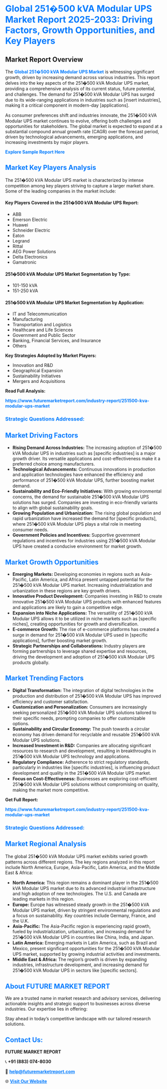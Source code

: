 <h1 style="color: #007BFF;">Global 251�500 kVA Modular UPS Market Report 2025-2033: Driving Factors, Growth Opportunities, and Key Players</h1>

<section id="overview">
<h2>Market Report Overview</h2>
<p>The <a href="https://www.futuremarketreport.com/industry-report/251500-kva-modular-ups-market" style="color: #007BFF; text-decoration: none;"><strong>Global 251�500 kVA Modular UPS Market</strong></a> is witnessing significant growth, driven by increasing demand across various industries. This report delves into the key aspects of the 251�500 kVA Modular UPS market, providing a comprehensive analysis of its current status, future potential, and challenges. The demand for 251�500 kVA Modular UPS has surged due to its wide-ranging applications in industries such as [insert industries], making it a critical component in modern-day [applications].</p>
<p>As consumer preferences shift and industries innovate, the 251�500 kVA Modular UPS market continues to evolve, offering both challenges and opportunities for stakeholders. The global market is expected to expand at a substantial compound annual growth rate (CAGR) over the forecast period, driven by technological advancements, emerging applications, and increasing investments by major players.</p>
</section>

<section id="overview">
<p><a href="https://www.futuremarketreport.com/request-sample/reportId=35806" style="color: #007BFF; text-decoration: none;"><strong>Explore Sample Report Here</strong></a></p>
</section>

<section id="key-players">
<h2 style="color: #007BFF;">Market Key Players Analysis</h2>
<p>The 251�500 kVA Modular UPS market is characterized by intense competition among key players striving to capture a larger market share. Some of the leading companies in the market include:</p>
<h4>Key Players Covered in the 251�500 kVA Modular UPS Report:</h4>
<ul><li>ABB</li><li>Emerson Electric</li><li>Huawei</li><li>Schneider Electric</li><li>Eaton</li><li>Legrand</li><li>Rittal</li><li>AEG Power Solutions</li><li>Delta Electronics</li><li>Gamatronic</li></ul>
<h4>251�500 kVA Modular UPS Market Segmentation by Type:</h4>
<ul><li>101-150 kVA</li><li>151-250 kVA</li></ul>

<h4>251�500 kVA Modular UPS Market Segmentation by Application:</h4>
<ul><li>IT and Telecommunication</li><li>Manufacturing</li><li>Transportation and Logistics</li><li>Healthcare and Life Sciences</li><li>Government and Public Sector</li><li>Banking, Financial Services, and Insurance</li><li>Others</li></ul>
<p><strong>Key Strategies Adopted by Market Players:</strong></p>
<ul>
<li>Innovation and R&D</li>
<li>Geographical Expansion</li>
<li>Sustainability Initiatives</li>
<li>Mergers and Acquisitions</li>
</ul>
</section>

<section>
<p><strong>Read Full Analysis: </strong></p><a href="https://www.futuremarketreport.com/industry-report/251500-kva-modular-ups-market" style="color: #007BFF; text-decoration: none;"><strong>https://www.futuremarketreport.com/industry-report/251500-kva-modular-ups-market</strong></a>
<h3 style="color: #007BFF;">Strategic Questions Addressed:</h3>
</section>

<section id="driving-factors">
<h2 style="color: #007BFF;">Market Driving Factors</h2>
<ul>
<li><strong>Rising Demand Across Industries:</strong> The increasing adoption of 251�500 kVA Modular UPS in industries such as [specific industries] is a major growth driver. Its versatile applications and cost-effectiveness make it a preferred choice among manufacturers.</li>
<li><strong>Technological Advancements:</strong> Continuous innovations in production and application technologies have enhanced the efficiency and performance of 251�500 kVA Modular UPS, further boosting market demand.</li>
<li><strong>Sustainability and Eco-Friendly Initiatives:</strong> With growing environmental concerns, the demand for sustainable 251�500 kVA Modular UPS solutions has surged. Companies are investing in eco-friendly variants to align with global sustainability goals.</li>
<li><strong>Growing Population and Urbanization:</strong> The rising global population and rapid urbanization have increased the demand for [specific products], where 251�500 kVA Modular UPS plays a vital role in meeting consumer needs.</li>
<li><strong>Government Policies and Incentives:</strong> Supportive government regulations and incentives for industries using 251�500 kVA Modular UPS have created a conducive environment for market growth.</li>
</ul>
</section>

<section id="growth-opportunities">
<h2 style="color: #007BFF;">Market Growth Opportunities</h2>
<ul>
<li><strong>Emerging Markets:</strong> Developing economies in regions such as Asia-Pacific, Latin America, and Africa present untapped potential for the 251�500 kVA Modular UPS market. Increasing industrialization and urbanization in these regions are key growth drivers.</li>
<li><strong>Innovative Product Development:</strong> Companies investing in R&D to create innovative 251�500 kVA Modular UPS products with enhanced features and applications are likely to gain a competitive edge.</li>
<li><strong>Expansion into Niche Applications:</strong> The versatility of 251�500 kVA Modular UPS allows it to be utilized in niche markets such as [specific niches], creating opportunities for growth and diversification.</li>
<li><strong>E-commerce Growth:</strong> The rise of e-commerce platforms has created a surge in demand for 251�500 kVA Modular UPS used in [specific applications], further boosting market growth.</li>
<li><strong>Strategic Partnerships and Collaborations:</strong> Industry players are forming partnerships to leverage shared expertise and resources, driving the development and adoption of 251�500 kVA Modular UPS products globally.</li>
</ul>
</section>

<section id="trending-factors">
<h2 style="color: #007BFF;">Market Trending Factors</h2>
<ul>
<li><strong>Digital Transformation:</strong> The integration of digital technologies in the production and distribution of 251�500 kVA Modular UPS has improved efficiency and customer satisfaction.</li>
<li><strong>Customization and Personalization:</strong> Consumers are increasingly seeking personalized 251�500 kVA Modular UPS solutions tailored to their specific needs, prompting companies to offer customizable options.</li>
<li><strong>Sustainability and Circular Economy:</strong> The push towards a circular economy has driven demand for recyclable and reusable 251�500 kVA Modular UPS solutions.</li>
<li><strong>Increased Investment in R&D:</strong> Companies are allocating significant resources to research and development, resulting in breakthroughs in 251�500 kVA Modular UPS technology and applications.</li>
<li><strong>Regulatory Compliance:</strong> Adherence to strict regulatory standards, particularly in industries like [specific industries], is influencing product development and quality in the 251�500 kVA Modular UPS market.</li>
<li><strong>Focus on Cost-Effectiveness:</strong> Businesses are exploring cost-efficient 251�500 kVA Modular UPS solutions without compromising on quality, making the market more competitive.</li>
</ul>
</section>

<section>
<p><strong>Get Full Report: </strong></p><a href="https://www.futuremarketreport.com/industry-report/251500-kva-modular-ups-market" style="color: #007BFF; text-decoration: none;"><strong>https://www.futuremarketreport.com/industry-report/251500-kva-modular-ups-market</strong></a>
<h3 style="color: #007BFF;">Strategic Questions Addressed:</h3>
</section>


<section id="regional-analysis">
<h2 style="color: #007BFF;">Market Regional Analysis</h2>
<p>The global 251�500 kVA Modular UPS market exhibits varied growth patterns across different regions. The key regions analyzed in this report include North America, Europe, Asia-Pacific, Latin America, and the Middle East & Africa:</p>
<ul>
<li><strong>North America:</strong> This region remains a dominant player in the 251�500 kVA Modular UPS market due to its advanced industrial infrastructure and high adoption of new technologies. The U.S. and Canada are leading markets in this region.</li>
<li><strong>Europe:</strong> Europe has witnessed steady growth in the 251�500 kVA Modular UPS market, driven by stringent environmental regulations and a focus on sustainability. Key countries include Germany, France, and the U.K.</li>
<li><strong>Asia-Pacific:</strong> The Asia-Pacific region is experiencing rapid growth, fueled by industrialization, urbanization, and increasing demand for 251�500 kVA Modular UPS in countries like China, India, and Japan.</li>
<li><strong>Latin America:</strong> Emerging markets in Latin America, such as Brazil and Mexico, present significant opportunities for the 251�500 kVA Modular UPS market, supported by growing industrial activities and investments.</li>
<li><strong>Middle East & Africa:</strong> The region’s growth is driven by expanding industries, infrastructure development, and increasing demand for 251�500 kVA Modular UPS in sectors like [specific sectors].</li>
</ul>
</section>

<footer>
<h2 style="color: #007BFF;">About FUTURE MARKET REPORT</h2>
<p>We are a trusted name in market research and advisory services, delivering actionable insights and strategic support to businesses across diverse industries. Our expertise lies in offering:</p>

<p>Stay ahead in today’s competitive landscape with our tailored research solutions.</p>

<h2 style="color: #007BFF;">Contact Us:</h2>
<p><strong>FUTURE MARKET REPORT</strong></p>
<p>📞 <strong>+91 (883) 074-8030</strong></p>
<p>📧 <strong><a href="mailto:help@futuremarketreport.com" style="color: #007BFF;">help@futuremarketreport.com</a></strong></p>
<p>🌐 <strong><a href="https://www.futuremarketreport.com/" style="color: #007BFF;">Visit Our Website</a></strong></p>
</footer>